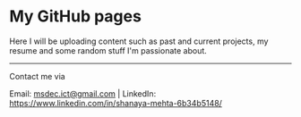 # My GitHub pages

Here I will be uploading content such as past and current projects, my resume and some random stuff I'm passionate about.

---

Contact me via

Email: msdec.ict@gmail.com | LinkedIn: https://www.linkedin.com/in/shanaya-mehta-6b34b5148/
